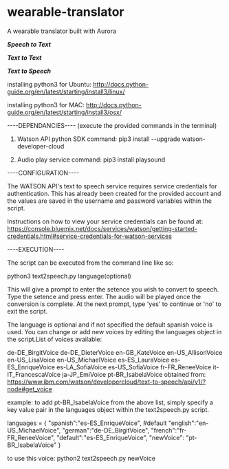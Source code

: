 # wearable-translator
A wearable translator built with Aurora



*****************************************************Speech to Text*****************************************************









*******************************************************Text to Text*******************************************************










*****************************************************Text to Speech*****************************************************

installing python3 for Ubuntu:
http://docs.python-guide.org/en/latest/starting/install3/linux/

installing python3 for MAC:
http://docs.python-guide.org/en/latest/starting/install3/osx/


----DEPENDANCIES---- (execute the provided commands in the terminal)

1. Watson API python SDK
command: pip3 install --upgrade watson-developer-cloud

2. Audio play service
command: pip3 install playsound


----CONFIGURATION----

The WATSON API's text to speech service requires service credentials for authentication. This has already been created for the provided account and the values are saved in the username and password variables within the script.

Instructions on how to view your service credentials can be found at:
https://console.bluemix.net/docs/services/watson/getting-started-credentials.html#service-credentials-for-watson-services


----EXECUTION----

The script can be executed from the command line like so:

python3 text2speech.py language(optional)

This will give a prompt to enter the setence you wish to convert to speech. Type the setence and press enter. The audio will be played once the conversion is complete. At the next prompt, type 'yes' to continue or 'no' to exit the script.

The language is optional and if not specified the default spanish voice is used. You can change or add new voices by editing the languages object in the script.List of voices available:

de-DE_BirgitVoice
de-DE_DieterVoice
en-GB_KateVoice
en-US_AllisonVoice
en-US_LisaVoice
en-US_MichaelVoice
es-ES_LauraVoice
es-ES_EnriqueVoice
es-LA_SofiaVoice
es-US_SofiaVoice
fr-FR_ReneeVoice
it-IT_FrancescaVoice
ja-JP_EmiVoice
pt-BR_IsabelaVoice
obtained from: https://www.ibm.com/watson/developercloud/text-to-speech/api/v1/?node#get_voice

example: to add pt-BR_IsabelaVoice from the above list, simply specify a key value pair in the languages object within the text2speech.py script.

languages = {
"spanish":"es-ES_EnriqueVoice",  #default
"english":"en-US_MichaelVoice",
"german":"de-DE_BirgitVoice",
"french":"fr-FR_ReneeVoice",
"default":"es-ES_EnriqueVoice",
"newVoice": "pt-BR_IsabelaVoice"
}

to use this voice: python2 text2speech.py newVoice

